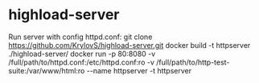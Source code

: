 # highload-server
Run server with config httpd.conf:
git clone https://github.com/KrylovS/highload-server.git
docker build -t httpserver ./highload-server/
docker run -p 80:8080 -v /full/path/to/httpd.conf:/etc/httpd.conf:ro -v /full/path/to/http-test-suite:/var/www/html:ro --name httpserver -t httpserver
